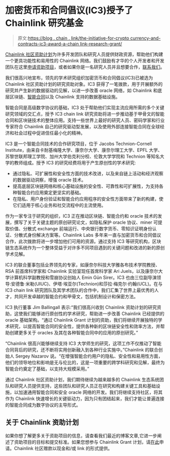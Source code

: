 # 加密货币和合同倡议(IC3)授予了 Chainlink 研究基金

> 原文:[https://blog . chain . link/the-initiative-for-crypto currency-and-contracts-ic3-award-a-chain link-research-grant/](https://blog.chain.link/the-initiative-for-cryptocurrencies-and-contracts-ic3-awarded-a-chainlink-research-grant/)

[Chainlink 社区资助计划](https://blog.chain.link/introducing-the-chainlink-community-grant-program/)为许多开发团队和研究人员提供财政资源，帮助他们构建一个更具功能性和易用性的 Chainlink 网络。我们鼓励有才华的个人开发者和开发团队在这里[申请资助项目](https://chainlinkgrants.typeform.com/to/efEbsq)，或者如果你是一名研究人员并且想要合作，[联系我们](/cdn-cgi/l/email-protection#f7859284929685949fb7949f969e999b9e999c9b969584d994989a)。

我们很高兴地宣布，领先的学术研究组织加密货币和合同倡议(IC3)已被选为 Chainlink 社区资助计划的研究资助对象。IC3 获得了一笔拨款，用于开展额外的研究并产生新的数据驱动的见解，以进一步改善 oracle 网络，如 Chainlink 和底层区块链、[智能合同](https://chain.link/education/smart-contracts)以及 Chainlink 支持的数据基础设施。

智能合同是高级数字协议的基础，IC3 处于帮助他们实现主流应用所需的多个关键研究领域的交汇点，授予 IC3 chain link 研究资助将进一步推动基于甲骨文的智能合同和区块链技术的整体应用。支持一些世界上最好的研究人员、密码学家和行业专家符合 Chainlink 自己的研究驱动型发展，以及使用外部连接智能合同在全球经济和社会过程中促进信任最小化的精神。

IC3 是一个智能合同技术的合作研究项目，位于 Jacobs Technion-Cornell Institute，由来自卡耐基梅隆大学、康奈尔大学、康奈尔理工大学、EPFL 大学、苏黎世联邦理工学院、加州大学伯克利分校、伦敦大学学院和 Technion 等知名大学的教师组成。授予 IC3 的研究经费将用于产生原创性的学术研究:

*   通过隐私、可扩展性和安全性方面的技术改进，以及来自链上活动和经济观察的数据驱动洞察，增强 oracle 技术。
*   提高底层区块链网络和核心基础设施的安全性、可靠性和可扩展性，为支持各种智能合约应用奠定更坚实的基础。
*   在隐私、用户身份验证和智能合约应用程序的安全性方面带来了新的构建，使它们适用于核心业务和社交流程中的主流使用。

作为一家专注于研究的组织，IC3 正在推动区块链、智能合约和 oracle 技术的发展，撰写了关于关键主题的原创研究论文，如隐私保护 oracle 协议、miner 可提取价值、分散式 exchange 前端运行、中央银行数字货币、零知识证明身份认证、分散式身份解决方案等。Chainlink Labs 多年来一直与加密货币和合同倡议合作，此次拨款将进一步增加他们可用的资源。通过支持 IC3 等研究机构，区块链生态系统作为一个整体受益于对许多不同项目遇到的关键问题和改进的新的原创学术见解。

IC3 的联合董事包括业界领先的专家，如康奈尔科技大学雅各布技术学院教授、RSA 前首席科学家和 Chainlink 实验室现任首席科学家 Ari Juels，以及康奈尔大学计算机科学副教授和雪崩协议创始人 Emin Gün Sirer。IC3 也由三位副导演领导:安德鲁·米勒(UIUC)、伊塔·埃亚尔(Technion)和莎拉·梅克尔·约翰(UCL)。在与 IC3 chain link 研究团队及其学术团队的合作中，我们汇集了世界上最优秀的人才，共同开发卓越的智能合约和甲骨文，包括机制设计和保密方法。

IC3 执行董事 Jim Ballingall 表示:“我们很高兴收到 Chainlink 资助计划的研究资助，这使我们能够进行原创性的学术研究，帮助进一步改善 Chainlink 已经提供的 oracle 基础架构。“通过 Chainlink Grant 计划的资助，我们将继续开展独特的学术研究，以提高智能合同的安全性，提供各种新的区块链安全性和效率方法，并帮助创建更多关于 oracles 及其在各种智能合同中的应用的原创研究。”

“Chainlink 很高兴能够继续支持 IC3 大学师生的研究，这项工作不仅推动了智能合同背后的研究，还不断将实用创新融入到各种行业实施中。”Chainlink 的联合创始人 Sergey Nazarov 说。“在增强智能合约用户的隐私、安全性和易用性方面，他们的领导地位和影响是无与伦比的，这是一项重要的跨学科研究和见解，最终为智能合约奠定了基础，以支持大规模采用。”

通过 Chainlink 社区资助计划，我们期待继续为越来越多的 Chainlink 生态系统团队和研究人员提供支持，这些团队和研究人员正在研究和构建关键工具和基础设施，以加速通用智能合同和安全 oracle 网络的开发。我们将继续支持社区，将其作为 Chainlink 快速增长的关键驱动力，因为只有团结起来，我们才能让普遍连接的智能合同成为数字协议的主导形式。

## 关于 Chainlink 资助计划

如果你想了解更多关于资助项目的信息，请查看我们最近的博客文章,它进一步阐述了资助项目的目标和提交标准。如果您想参与 Chainlink Grant 计划，请[在此](https://chainlinkgrants.typeform.com/to/efEbsq)申请。Chainlink 社区赠款以现金和/或 link 的形式提供。